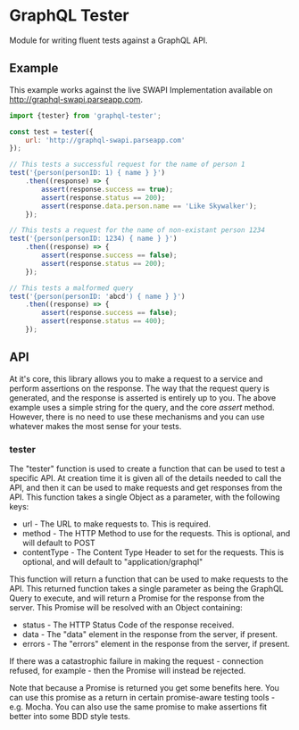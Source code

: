 GraphQL Tester
==============

Module for writing fluent tests against a GraphQL API.

Example
-------
This example works against the live SWAPI Implementation available on http://graphql-swapi.parseapp.com.

```javascript
import {tester} from 'graphql-tester';

const test = tester({
    url: 'http://graphql-swapi.parseapp.com'
});

// This tests a successful request for the name of person 1
test('{person(personID: 1) { name } }')
    .then((response) => {
        assert(response.success == true);
        assert(response.status == 200);
        assert(response.data.person.name == 'Like Skywalker');
    });

// This tests a request for the name of non-existant person 1234
test('{person(personID: 1234) { name } }')
    .then((response) => {
        assert(response.success == false);
        assert(response.status == 200);
    });

// This tests a malformed query
test('{person(personID: 'abcd') { name } }')
    .then((response) => {
        assert(response.success == false);
        assert(response.status == 400);
    });
```

API
---
At it's core, this library allows you to make a request to a service and perform assertions on the response. The way that the request query is generated, and the response is asserted is entirely up to you. The above example uses a simple string for the query, and the core *assert* method. However, there is no need to use these mechanisms and you can use whatever makes the most sense for your tests.

### tester
The "tester" function is used to create a function that can be used to test a specific API. At creation time it is given all of the details needed to call the API, and then it can be used to make requests and get responses from the API. This function takes a single Object as a parameter, with the following keys:

* url - The URL to make requests to. This is required.
* method - The HTTP Method to use for the requests. This is optional, and will default to POST
* contentType - The Content Type Header to set for the requests. This is optional, and will default to "application/graphql"

This function will return a function that can be used to make requests to the API. This returned function takes a single parameter as being the GraphQL Query to execute, and will return a Promise for the response from the server. This Promise will be resolved with an Object containing:
* status - The HTTP Status Code of the response received.
* data - The "data" element in the response from the server, if present.
* errors - The "errors" element in the response from the server, if present.

If there was a catastrophic failure in making the request - connection refused, for example - then the Promise will instead be rejected.

Note that because a Promise is returned you get some benefits here. You can use this promise as a return in certain promise-aware testing tools - e.g. Mocha. You can also use the same promise to make assertions fit better into some BDD style tests.
